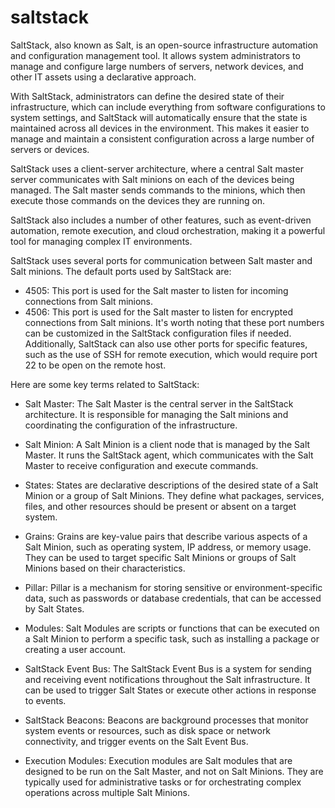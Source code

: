 # saltstack

SaltStack, also known as Salt, is an open-source infrastructure automation and configuration management tool. It allows system administrators to manage and configure large numbers of servers, network devices, and other IT assets using a declarative approach.

With SaltStack, administrators can define the desired state of their infrastructure, which can include everything from software configurations to system settings, and SaltStack will automatically ensure that the state is maintained across all devices in the environment. This makes it easier to manage and maintain a consistent configuration across a large number of servers or devices.

SaltStack uses a client-server architecture, where a central Salt master server communicates with Salt minions on each of the devices being managed. The Salt master sends commands to the minions, which then execute those commands on the devices they are running on.

SaltStack also includes a number of other features, such as event-driven automation, remote execution, and cloud orchestration, making it a powerful tool for managing complex IT environments.

SaltStack uses several ports for communication between Salt master and Salt minions. The default ports used by SaltStack are:
-   4505: This port is used for the Salt master to listen for incoming connections from Salt minions.
-   4506: This port is used for the Salt master to listen for encrypted connections from Salt minions.
It's worth noting that these port numbers can be customized in the SaltStack configuration files if needed. Additionally, SaltStack can also use other ports for specific features, such as the use of SSH for remote execution, which would require port 22 to be open on the remote host.

Here are some key terms related to SaltStack:

-   Salt Master: The Salt Master is the central server in the SaltStack architecture. It is responsible for managing the Salt minions and coordinating the configuration of the infrastructure.

-   Salt Minion: A Salt Minion is a client node that is managed by the Salt Master. It runs the SaltStack agent, which communicates with the Salt Master to receive configuration and execute commands.

-   States: States are declarative descriptions of the desired state of a Salt Minion or a group of Salt Minions. They define what packages, services, files, and other resources should be present or absent on a target system.

-   Grains: Grains are key-value pairs that describe various aspects of a Salt Minion, such as operating system, IP address, or memory usage. They can be used to target specific Salt Minions or groups of Salt Minions based on their characteristics.

-   Pillar: Pillar is a mechanism for storing sensitive or environment-specific data, such as passwords or database credentials, that can be accessed by Salt States.

-   Modules: Salt Modules are scripts or functions that can be executed on a Salt Minion to perform a specific task, such as installing a package or creating a user account.

-   SaltStack Event Bus: The SaltStack Event Bus is a system for sending and receiving event notifications throughout the Salt infrastructure. It can be used to trigger Salt States or execute other actions in response to events.

-   SaltStack Beacons: Beacons are background processes that monitor system events or resources, such as disk space or network connectivity, and trigger events on the Salt Event Bus.

-   Execution Modules: Execution modules are Salt modules that are designed to be run on the Salt Master, and not on Salt Minions. They are typically used for administrative tasks or for orchestrating complex operations across multiple Salt Minions.

